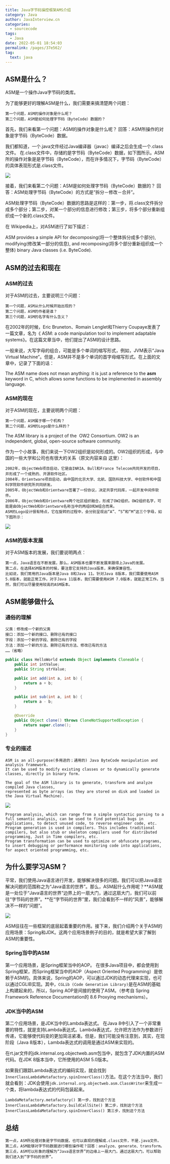 ```yaml
---
title: Java字节码操控框架AMS介绍
category: Java
author: JavaInterview.cn
categories: 
  - sourcecode
tags: 
  - Java
date: 2022-05-01 18:54:03
permalink: /pages/37e562/
tag: 
  text: java
---
```


## ASM是什么？
ASM是一个操作Java字节码的类库。

为了能够更好的理解ASM是什么，我们需要来搞清楚两个问题：

    第一个问题，ASM的操作对象是什么呢？
    第二个问题，ASM是如何处理字节码（ByteCode）数据的？
首先，我们来看第一个问题：ASM的操作对象是什么呢？ 回答：ASM所操作的对象是字节码（ByteCode）数据。

我们都知道，一个.java文件经过Java编译器（javac）编译之后会生成一个.class文件。
在.class文件中，存储的是字节码（ByteCode）数据，如下图所示。ASM所的操作对象是是字节码（ByteCode），而在许多情况下，字节码（ByteCode）的具体表现形式是.class文件。

![](../../../media/pictures/java/asm_1.png)


接着，我们来看第二个问题：ASM是如何处理字节码（ByteCode）数据的？ 回答：ASM处理字节码（ByteCode）的方式是“拆分－修改－合并”。

ASM处理字节码（ByteCode）数据的思路是这样的：第一步，将.class文件拆分成多个部分；第二步，对某一个部分的信息进行修改；第三步，将多个部分重新组织成一个新的.class文件。

在 Wikipedia上，对ASM进行了如下描述：

ASM provides a simple API for decomposing(将一个整体拆分成多个部分), modifying(修改某一部分的信息), and recomposing(将多个部分重新组织成一个整体) binary Java classes (i.e. ByteCode).

## ASM的过去和现在
### ASM的过去
对于ASM的过去，主要说明三个问题：

    第一个问题，ASM从什么时候开始出现的？
    第二个问题，ASM的作者是谁？
    第三个问题，ASM的名字有什么含义？
在2002年的时候，Eric Bruneton、Romain Lenglet和Thierry Coupaye发表了一篇文章，名为《 ASM: a code manipulation tool to implement adaptable systems》。在这篇文章当中，他们提出了ASM的设计思路。

一般来说，大写字母的组合，可能是多个单词的缩写形式，例如，JVM表示“Java Virtual Machine”。但是，ASM并不是多个单词的首字母缩写形式。在上面的文章中，记录了下面的话：

The ASM name does not mean anything: it is just a reference to the __asm__ keyword in C,
which allows some functions to be implemented in assembly language.

### ASM的现在
对于ASM的现在，主要说明两个问题：

    第一个问题，ASM属于哪一个机构？
    第二个问题，ASM的Logo是什么样的？
The ASM library is a project of the  OW2 Consortium. OW2 is an independent, global, open-source software community.

作为一个小故事，我们来说一下OW2组织是如何形成的。OW2组织的形成，与中国的一些大学和公司也有很大的关系（原文内容来自 这里）：

    2002年，ObjectWeb项目启动，它是由INRIA、Bull和France Telecom共同开发的项目，并形成了一个成熟的、开源软件社区。
    2004年，Orientware项目启动，由中国的北京大学、北航、国防科技大学、中创软件和中国科学院软件研究所共同研发。
    2005年，ObjectWeb和Orientware签署了一份协议，决定共享代码库，一起开发中间件软件。
    2006年，ObjectWeb和Orientware两个社区组织融合，形成了OW2组织。OW2组织名字，可能是由ObjectWeb和Orientware名称当中的两组O和W组合而来。
    ASM的Logo设计很有特点，它在旋转的过程中，会分别呈现出“A”、“S”和“M”这三个字母，如下图所示：

![](../../../media/pictures/java/asm_2.gif)


### ASM的版本发展
对于ASM版本的发展，我们要说明两点：

    第一点，Java语言在不断发展，那么，ASM版本也要不断发展来跟得上Java的发展。
    第二点，在选择ASM版本的时候，要注意它支持的Java版本，来确保兼容性。
    比如说，我们常用的Java版本是Java 8和Java 11。针对Java 8版本，我们需要使用ASM 5.0版本，就能正常工作。对于Java 11版本，我们需要使用ASM 7.0版本，就能正常工作。当然，我们可以尽量使用较高的ASM版本。


## ASM能够做什么
### 通俗的理解
    父类：修改成一个新的父类
    接口：添加一个新的接口、删除已有的接口
    字段：添加一个新的字段、删除已有的字段
    方法：添加一个新的方法、删除已有的方法、修改已有的方法
    ……（省略）
```java
public class HelloWorld extends Object implements Cloneable {
    public int intValue;
    public String strValue;

    public int add(int a, int b) {
        return a + b;
    }

    public int sub(int a, int b) {
        return a - b;
    }

    @Override
    public Object clone() throws CloneNotSupportedException {
        return super.clone();
    }
}

```

### 专业的描述
    ASM is an all-purpose(多用途的；通用的) Java ByteCode manipulation and analysis framework.
    It can be used to modify existing classes or to dynamically generate classes, directly in binary form.
    
    The goal of the ASM library is to generate, transform and analyze compiled Java classes,
    represented as byte arrays (as they are stored on disk and loaded in the Java Virtual Machine).

![](../../../media/pictures/java/asm_3.png)


    Program analysis, which can range from a simple syntactic parsing to a full semantic analysis, can be used to find potential bugs in applications, to detect unused code, to reverse engineer code, etc.
    Program generation is used in compilers. This includes traditional compilers, but also stub or skeleton compilers used for distributed programming, Just in Time compilers, etc.
    Program transformation can be used to optimize or obfuscate programs, to insert debugging or performance monitoring code into applications, for aspect oriented programming, etc.
## 为什么要学习ASM？
平常，我们使用Java语言进行开发，能够解决很多的问题。我们可以把Java语言解决问题的范围称之为“Java语言的世界”。那么，ASM起什么作用呢？**ASM就是一处位于“Java语言的世界”边界上的一扇大门，通过这扇大门，我们可以前往“字节码的世界”。**在“字节码的世界”里，我们会看到不一样的“风景”，能够解决不一样的“问题”。

![](../../../media/pictures/java/asm_4.png)

ASM往往在一些框架的底层起着重要的作用。接下来，我们介绍两个关于ASM的应用场景：Spring和JDK。这两个应用场景例子的目的，就是希望大家了解到ASM的重要性。

### Spring当中的ASM
第一个应用场景，是Spring框架当中的AOP。 在很多Java项目中，都会使用到Spring框架，而Spring框架当中的AOP（Aspect Oriented Programming）是依赖于ASM的。具体来说，Spring的AOP，可以通过JDK的动态代理来实现，也可以通过CGLIB实现。其中，`CGLib (Code Generation Library)`是在ASM的基础上构建起来的，所以，Spring AOP是间接的使用了ASM。（参考自 Spring Framework Reference Documentation的 8.6 Proxying mechanisms）。

### JDK当中的ASM
第二个应用场景，是JDK当中的Lambda表达式。 在Java 8中引入了一个非常重要的特性，就是支持Lambda表达式。Lambda表达式，允许把方法作为参数进行传递，它能够使代码变的更加简洁紧凑。但是，我们可能没有注意到，其实，在现阶段（Java 8版本），Lambda表达式的调用是通过ASM来实现的。

在rt.jar文件的jdk.internal.org.objectweb.asm包当中，就包含了JDK内置的ASM代码。在JDK 8版本当中，它所使用的ASM 5.0版本。

如果我们跟踪Lambda表达式的编码实现，就会找到`InnerClassLambdaMetafactory.spinInnerClass()`方法。在这个方法当中，我们就会看到：JDK会使用`jdk.internal.org.objectweb.asm.ClassWriter`来生成一个类，将lambda表达式的代码包装起来。

    LambdaMetafactory.metafactory() 第一步，找到这个方法
    InnerClassLambdaMetafactory.buildCallSite() 第二步，找到这个方法
    InnerClassLambdaMetafactory.spinInnerClass() 第三步，找到这个方法
## 总结

    第一点，ASM所处理对象是字节码数据，也可以直观的理解成.class文件，不是.java文件。
    第二点，ASM能够对字节码数据进行哪些操作呢？回答：analyze、generate、transform。
    第三点，ASM可以形象的理解为“Java语言世界”的边缘上一扇大门，通过这扇大门，可以帮助我们进入到“字节码的世界”。


